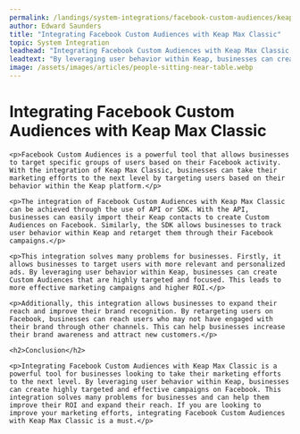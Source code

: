 ```yaml
---
permalink: /landings/system-integrations/facebook-custom-audiences/keap-max-classic
author: Edward Saunders
title: "Integrating Facebook Custom Audiences with Keap Max Classic"
topic: System Integration
leadhead: "Integrating Facebook Custom Audiences with Keap Max Classic is a powerful tool for businesses looking to take their marketing efforts to the next level"
leadtext: "By leveraging user behavior within Keap, businesses can create highly targeted and effective campaigns on Facebook. This integration solves many problems for businesses and can help them improve their ROI and expand their reach. If you are looking to improve your marketing efforts, integrating Facebook Custom Audiences with Keap Max Classic is a must."
image: /assets/images/articles/people-sitting-near-table.webp
---
```

<div class="arttext">	<h1>Integrating Facebook Custom Audiences with Keap Max Classic</h1>

	<p>Facebook Custom Audiences is a powerful tool that allows businesses to target specific groups of users based on their Facebook activity. With the integration of Keap Max Classic, businesses can take their marketing efforts to the next level by targeting users based on their behavior within the Keap platform.</p>

	<p>The integration of Facebook Custom Audiences with Keap Max Classic can be achieved through the use of API or SDK. With the API, businesses can easily import their Keap contacts to create Custom Audiences on Facebook. Similarly, the SDK allows businesses to track user behavior within Keap and retarget them through their Facebook campaigns.</p>

	<p>This integration solves many problems for businesses. Firstly, it allows businesses to target users with more relevant and personalized ads. By leveraging user behavior within Keap, businesses can create Custom Audiences that are highly targeted and focused. This leads to more effective marketing campaigns and higher ROI.</p>

	<p>Additionally, this integration allows businesses to expand their reach and improve their brand recognition. By retargeting users on Facebook, businesses can reach users who may not have engaged with their brand through other channels. This can help businesses increase their brand awareness and attract new customers.</p>

	<h2>Conclusion</h2>

	<p>Integrating Facebook Custom Audiences with Keap Max Classic is a powerful tool for businesses looking to take their marketing efforts to the next level. By leveraging user behavior within Keap, businesses can create highly targeted and effective campaigns on Facebook. This integration solves many problems for businesses and can help them improve their ROI and expand their reach. If you are looking to improve your marketing efforts, integrating Facebook Custom Audiences with Keap Max Classic is a must.</p>

</div>